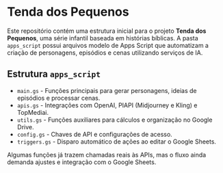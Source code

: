 # Tenda dos Pequenos

Este repositório contém uma estrutura inicial para o projeto **Tenda dos Pequenos**, uma série infantil baseada em histórias bíblicas. A pasta `apps_script` possui arquivos modelo de Apps Script que automatizam a criação de personagens, episódios e cenas utilizando serviços de IA.

## Estrutura `apps_script`
- `main.gs` - Funções principais para gerar personagens, ideias de episódios e processar cenas.
- `apis.gs` - Integrações com OpenAI, PIAPI (Midjourney e Kling) e TopMediai.
- `utils.gs` - Funções auxiliares para cálculos e organização no Google Drive.
- `config.gs` - Chaves de API e configurações de acesso.
- `triggers.gs` - Disparo automático de ações ao editar o Google Sheets.

Algumas funções já trazem chamadas reais às APIs, mas o fluxo ainda demanda ajustes e integração com o Google Sheets.
